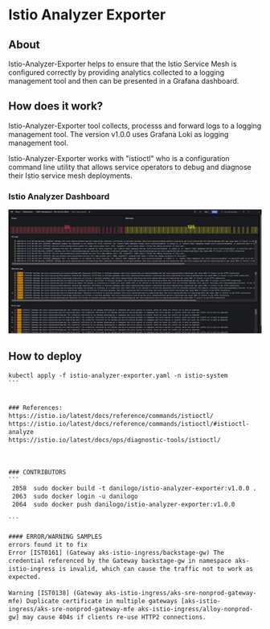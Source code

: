# Istio Analyzer Exporter

## About
Istio-Analyzer-Exporter helps to ensure that the Istio Service Mesh is configured correctly by providing analytics collected to a logging management tool and then can be presented in a Grafana dashboard.

## How does it work?
Istio-Analyzer-Exporter tool collects, processs and forward logs to a logging management tool. The version v1.0.0 uses Grafana Loki as logging management tool.

Istio-Analyzer-Exporter works with "istioctl" who is a configuration command line utility that allows service operators to debug and diagnose their Istio service mesh deployments.


### Istio Analyzer Dashboard  

![alt text](image.png)


## How to deploy
````
kubectl apply -f istio-analyzer-exporter.yaml -n istio-system
```


### References:
https://istio.io/latest/docs/reference/commands/istioctl/  
https://istio.io/latest/docs/reference/commands/istioctl/#istioctl-analyze  
https://istio.io/latest/docs/ops/diagnostic-tools/istioctl/  



### CONTRIBUTORS
```
 2058  sudo docker build -t danilogo/istio-analyzer-exporter:v1.0.0 .
 2063  sudo docker login -u danilogo
 2064  sudo docker push danilogo/istio-analyzer-exporter:v1.0.0 

```

#### ERROR/WARNING SAMPLES
errors found it to fix
Error [IST0161] (Gateway aks-istio-ingress/backstage-gw) The credential referenced by the Gateway backstage-gw in namespace aks-istio-ingress is invalid, which can cause the traffic not to work as expected.

Warning [IST0138] (Gateway aks-istio-ingress/aks-sre-nonprod-gateway-mfe) Duplicate certificate in multiple gateways [aks-istio-ingress/aks-sre-nonprod-gateway-mfe aks-istio-ingress/alloy-nonprod-gw] may cause 404s if clients re-use HTTP2 connections.